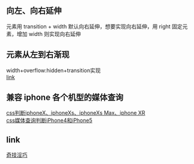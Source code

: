 ## 向左、向右延伸
元素用 transition + width 默认向右延伸，想要实现向右延伸，用 right 固定元素，增加 width 则实现向右延伸

## 元素从左到右渐现
width+overflow:hidden+transition实现  
[link](https://www.jianshu.com/p/eaab8a17016b)

## 兼容 iphone 各个机型的媒体查询
[css判断iphoneX、iphoneXs、iphoneXs Max、iphone XR](https://www.cnblogs.com/yanze/p/9409401.html)  
[css媒体查询判断iPhone4和iPhone5](https://www.cnblogs.com/hellowoeld/p/6897382.html)

## link
[奇技淫巧](https://github.com/chokcoco/iCSS)
